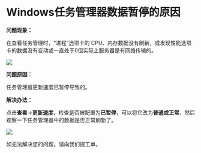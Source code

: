 # Windows任务管理器数据暂停的原因
**问题现象：**

在查看任务管理时，“进程”选项卡的 CPU、内存数据没有刷新，或发现性能选项卡的数据没有变动或一直处于0但实际上服务器是有网络传输的。

![](../../../../image/Elastic-Compute/Virtual-Machine/Windows/Windows%E4%BB%BB%E5%8A%A1%E7%AE%A1%E7%90%86%E5%99%A8%E6%95%B0%E6%8D%AE%E6%9A%82%E5%81%9C%E7%9A%84%E5%8E%9F%E5%9B%A001.png)

**问题原因：**

任务管理器更新速度已暂停导致的。

**解决办法：**

点击**查看**->**更新速度**，检查是否被配置为**已暂停**，可以将它改为**普通或正常**，然后观察一下任务管理器中的数据是否正常刷新了。

![](../../../../image/Elastic-Compute/Virtual-Machine/Windows/Windows%E4%BB%BB%E5%8A%A1%E7%AE%A1%E7%90%86%E5%99%A8%E6%95%B0%E6%8D%AE%E6%9A%82%E5%81%9C%E7%9A%84%E5%8E%9F%E5%9B%A002.png)

如无法解决您的问题，请向我们提工单。
